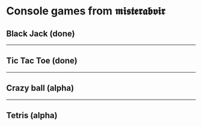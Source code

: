 # Console games from 𝖒𝖎𝖘𝖙𝖊𝖗𝖆𝖇𝖛𝖎𝖗

## Black Jack (done)
-----
## Tic Tac Toe (done)
-----
## Crazy ball (alpha)
-----
## Tetris (alpha)